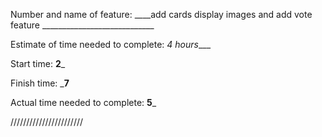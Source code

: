 Number and name of feature: ____add cards display images and add vote feature ____________________________

Estimate of time needed to complete: _4 hours____

Start time: __2___

Finish time: ___7__

Actual time needed to complete: __5___

///////////////////////
